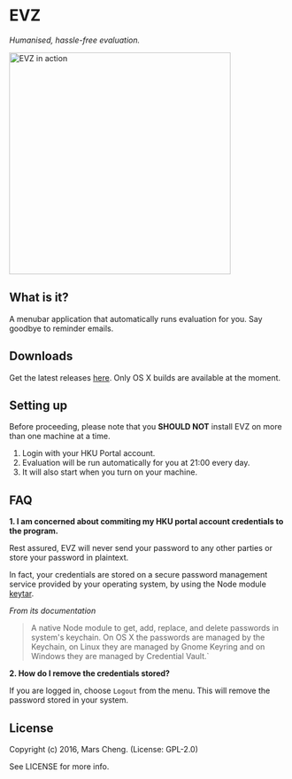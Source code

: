 EVZ
===
_Humanised, hassle-free evaluation._


<img src="http://marscky.github.io/evz/assets/intro.png" alt="EVZ in action" width="400px">

What is it?
-----------
A menubar application that automatically runs evaluation for you. Say goodbye to reminder emails.

Downloads
---------

Get the latest releases [here](https://github.com/marscky/evz/releases/latest). Only OS X builds are available at the moment.

Setting up
----------

Before proceeding, please note that you **SHOULD NOT** install EVZ on more than one machine at a time.

1. Login with your HKU Portal account.
2. Evaluation will be run automatically for you at 21:00 every day.
3. It will also start when you turn on your machine.

## FAQ

**1. I am concerned about commiting my HKU portal account credentials to the program.**

Rest assured, EVZ will never send your password to any other parties or store your password in plaintext.

In fact, your credentials are stored on a secure password management service provided by your operating system, by using the Node module [keytar](https://www.npmjs.com/package/keytar).

_From its documentation_

> A native Node module to get, add, replace, and delete passwords in system's
> keychain. On OS X the passwords are managed by the Keychain, on Linux they
> are managed by Gnome Keyring and on Windows they are managed by Credential
> Vault.`

**2. How do I remove the credentials stored?**

If you are logged in, choose `Logout` from the menu. This will remove the password stored in your system.

License
-------
Copyright (c) 2016, Mars Cheng. (License: GPL-2.0)

See LICENSE for more info.
